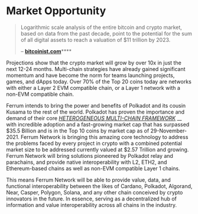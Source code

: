 # Market Opportunity

> Logarithmic scale analysis of the entire bitcoin and crypto market, based on data from the past decade, point to the potential for the sum of all digital assets to reach a valuation of $11 trillion by 2023.
>
> – [**bitcoinist.com**](https://bitcoinist.com/total-crypto-market-cap-to-grow-to-usd-11-trillion-in-2023/)****

Projections show that the crypto market will grow by over 10x in just the next 12-24 months. Multi-chain strategies have already gained significant momentum and have become the norm for teams launching projects, games, and dApps today. Over 70% of the Top 20 coins today are networks with either a Layer 2 EVM compatible chain, or a Layer 1 network with a non-EVM compatible chain.&#x20;

Ferrum intends to bring the power and benefits of Polkadot and its cousin Kusama to the rest of the world. Polkadot has proven the importance and demand of their core [_HETEROGENEOUS MULTI-CHAIN FRAMEWORK_](https://polkadot.network/PolkaDotPaper.pdf) __ with incredible adoption and a fast-growing market cap that has surpassed $35.5 Billion and is in the Top 10 coins by market cap as of 29-November-2021. Ferrum Network is bringing this amazing core technology to address the problems faced by every project in crypto with a combined potential market size to be addressed currently valued at $2.57 Trillion and growing. Ferrum Network will bring solutions pioneered by Polkadot relay and parachains, and provide native interoperability with L2, ETH2, and Ethereum-based chains as well as non-EVM compatible Layer 1 chains.

This means Ferrum Network will be able to provide value, data, and functional interoperability between the likes of Cardano, Polkadot, Algorand, Near, Casper, Polygon, Solana, and any other chain conceived by crypto innovators in the future. In essence, serving as a decentralized hub of information and value interoperability across all chains in the industry.
